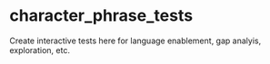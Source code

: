 # character_phrase_tests
Create interactive tests here for language enablement, gap analyis, exploration, etc.
